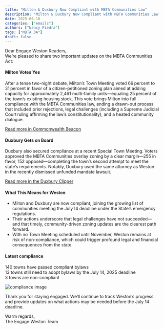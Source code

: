 ```yaml
---
title: "Milton & Duxbury Now Compliant with MBTA Communities Law" 
description: "Milton & Duxbury Now Compliant with MBTA Communities Law"
date: 2025-06-18
categories: ["emails"]
authors: ["Nancy Piedra"]
tags: ["MBTA 3A"]
draft: false
---
```


Dear Engage Weston Readers,  
We’re pleased to share two important updates on the MBTA Communities Act:

#### Milton Votes Yes

After a tense two-night debate, Milton’s Town Meeting voted 69 percent to 31 percent in favor of a citizen-petitioned zoning plan aimed at adding capacity for approximately 2,461 multi-family units—equaling 25 percent of the town’s existing housing stock. This vote brings Milton into full compliance with the MBTA Communities law, ending a drawn-out process that included prior rejections, legal challenges (including a Supreme Judicial Court ruling affirming the law’s constitutionality), and a heated community dialogue.

[Read more in Commonwealth Beacon](https://commonwealthbeacon.org/housing/milton-town-meeting-decides-to-comply-with-mbta-communities-law/)

#### Duxbury Gets on Board

Duxbury also secured compliance at a recent Special Town Meeting. Voters approved the MBTA Communities overlay zoning by a clear margin—255 in favor, 152 opposed—completing the town’s second attempt to meet the state’s requirements. Notably, Duxbury used the same attorney as Weston in the recently dismissed unfunded mandate lawsuit.

[Read more in the Duxbury Clipper](https://www.duxburyclipper.com/articles/stm-approves-mbta-zoning/)

#### What This Means for Weston
- Milton and Duxbury are now compliant, joining the growing list of communities meeting the July 14 deadline under the State’s emergency regulations.
- Their actions underscore that legal challenges have not succeeded—and that timely, community-driven zoning updates are the clearest path forward.
- With no Town Meeting scheduled until November, Weston remains at risk of non-compliance, which could trigger profound legal and financial consequences from the state.

#### Latest compliance
140 towns have passed compliant bylaws  
13 towns still need to adopt bylaws by the July 14, 2025 deadline  
3 towns are non-compliant  

![compliance image](./images/mbta_communities_compliance_pie_chart_140.png)

Thank you for staying engaged. We’ll continue to track Weston’s progress and provide updates on what actions may be needed before the July 14 deadline.

Warm regards,  
The Engage Weston Team

